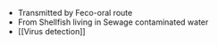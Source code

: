- Transmitted by Feco-oral route
- From Shellfish living in Sewage contaminated water
- [[Virus detection]] 